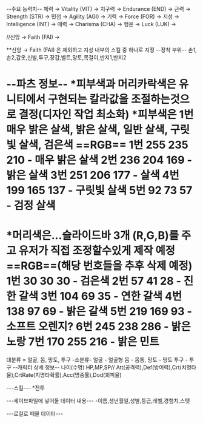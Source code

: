--주요 능력치--
체력 → Vitality (VIT) → 
지구력 → Endurance (END) → 
근력 → Strength (STR) → 
민첩 → Agility (AGI) → 
기력 → Force (FOR) → 
지성 → Intelligence (INT) → 
매력 → Charisma (CHA) → 
행운 → Luck (LUK) → 
<!-- VIT_END_STR_AGI_FOR_INT_CHA_LUK -->
//신앙 → Faith (FAI) → 

**신앙 → Faith (FAI) 은 제외하고 지성 내부의 스킬 중 하나로 지정
--장착 부위--
손1,손2,갑옷,신발,투구,장갑,벨트,망토,목걸이,반지1,반지2

--파츠 정보--
*피부색과 머리카락색은 유니티에서 구현되는 칼라값을 조절하는것으로 결정(디자인 작업 최소화)
*피부색은 1번 매우 밝은 살색, 밝은 살색, 일반 살색, 구릿빛 살색, 검은색
==RGB== 
1번 255 235 210 - 매우 밝은 살색 
2번 236 204 169 - 밝은 살색 
3번 251 206 177 - 살색 
4번 199 165 137 - 구릿빛 살색 
5번 92 73 57    - 검정 살색
=======
*머리색은...슬라이드바 3개 (R,G,B)를 주고 유저가 직접 조정할수있게 제작 예정
==RGB==(해당 번호들을 추후 삭제 예정)
1번 30 30 30    - 검은색
2번 57 41 28    - 진한 갈색
3번 104 69 35   - 연한 갈색
4번 138 97 69   - 밝은 갈색
5번 219 169 93  - 소프트 오렌지?
6번 245 238 286 - 밝은 노랑
7번 170 255 216 - 밝은 민트
=======

대분류 = 얼굴, 몸, 망토, 투구
-소분류-
얼굴 - 얼굴형
몸 - 몸통, 
망토 - 망토
투구 - 투구
--캐릭터 상세 정보--
나이(수명)
HP,MP,SP//
Att(공격력),Def(방어력),Crt(치명타율),CrtRate(치명타확률),Acc(명중률),Dod(회피율)


---스킬---
*전투

---세이브파일에 넣어둘 데이터 내용---
-이름,생년월일,성별,등급,레벨,경험치,스탯


---로컬로 떼울 데이터---
